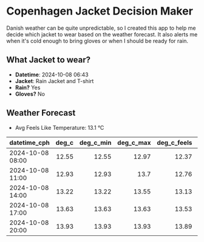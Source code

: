 
# Copenhagen Jacket Decision Maker

Danish weather can be quite unpredictable, so I created this app to help me decide which jacket to wear based on the weather forecast. 
It also alerts me when it's cold enough to bring gloves or when I should be ready for rain.

## What Jacket to wear?

- **Datetime**: 2024-10-08 06:43
- **Jacket**: Rain Jacket and T-shirt
- **Rain?** Yes
- **Gloves?** No

## Weather Forecast
- Avg Feels Like Temperature: 13.1 °C

| datetime_cph     |   deg_c |   deg_c_min |   deg_c_max |   deg_c_feels | weather   | wind   | rain   |
|:-----------------|--------:|------------:|------------:|--------------:|:----------|:-------|:-------|
| 2024-10-08 08:00 |   12.55 |       12.55 |       12.97 |         12.37 | Clouds    | Low    | None   |
| 2024-10-08 11:00 |   12.93 |       12.93 |       13.7  |         12.76 | Rain      | Medium | Low    |
| 2024-10-08 14:00 |   13.22 |       13.22 |       13.55 |         13.13 | Rain      | High   | Low    |
| 2024-10-08 17:00 |   13.63 |       13.63 |       13.63 |         13.53 | Rain      | Medium | Low    |
| 2024-10-08 20:00 |   13.93 |       13.93 |       13.93 |         13.89 | Clouds    | Low    | None   |
        